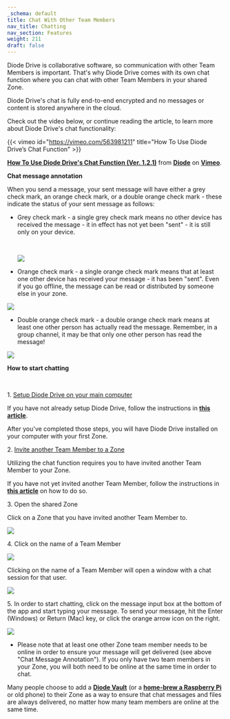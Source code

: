```yaml
---
_schema: default
title: Chat With Other Team Members
nav_title: Chatting
nav_section: Features
weight: 211
draft: false
---
```

Diode Drive is collaborative software, so communication with other Team Members is important. That's why Diode Drive comes with its own chat function where you can chat with other Team Members in your shared Zone.

Diode Drive's chat is fully end-to-end encrypted and no messages or content is stored anywhere in the cloud.

Check out the video below, or continue reading the article, to learn more about Diode Drive's chat functionality:

{{< vimeo id="https://vimeo.com/563981211" title="How To Use Diode Drive’s Chat Function" >}}

[**How To Use Diode Drive's Chat Function (Ver. 1.2.1)**](https://vimeo.com/562684103) from [**Diode**](https://vimeo.com/diodechain) on [**Vimeo**](https://vimeo.com/).

**Chat message annotation**

When you send a message, your sent message will have either a grey check mark, an orange check mark, or a double orange check mark - these indicate the status of your sent message as follows:

* Grey check mark - a single grey check mark means no other device has received the message - it in effect has not yet been "sent" - it is still only on your device.

  &nbsp;

  ![](https://files.helpdocs.io/qwk5dmv7m8/articles/plonz51666/1695320955137/image.png)

* Orange check mark - a single orange check mark means that at least one other device has received your message - it has been "sent". Even if you go offline, the message can be read or distributed by someone else in your zone.

![](https://files.helpdocs.io/qwk5dmv7m8/articles/plonz51666/1695321169966/image.png)

* Double orange check mark - a double orange check mark means at least one other person has actually read the message. Remember, in a group channel, it may be that only one other person has read the message!

![](https://files.helpdocs.io/qwk5dmv7m8/articles/plonz51666/1695321446045/image.png)

**How to start chatting**

&nbsp;

1\. <a href="https://app.docs.diode.io/docs/" target="_blank" rel="noopener">Setup Diode Drive on your main computer</a>

If you have not already setup Diode Drive, follow the instructions in <a href="https://app.docs.diode.io/docs/" target="_blank" rel="noopener"><strong>this article</strong></a>.

After you've completed those steps, you will have Diode Drive installed on your computer with your first Zone.

2\. [Invite another Team Member to a Zone](https://app.docs.diode.io/docs/navigating/add-a-team-member-or-additional-device/)

Utilizing the chat function requires you to have invited another Team Member to your Zone.

If you have not yet invited another Team Member, follow the instructions in [**this article**](https://app.docs.diode.io/docs/navigating/add-a-team-member-or-additional-device/) on how to do so.

3\. Open the shared Zone

Click on a Zone that you have invited another Team Member to.

![](https://files.helpdocs.io/qwk5dmv7m8/articles/plonz51666/1623900141785/vlcsnap-2021-06-17-11-h-20-m-15-s-399.png)

4\. Click on the name of a Team Member

![](https://files.helpdocs.io/qwk5dmv7m8/articles/plonz51666/1623900316375/vlcsnap-2021-06-17-11-h-24-m-29-s-429.png)

Clicking on the name of a Team Member will open a window with a chat session for that user.

![](https://files.helpdocs.io/qwk5dmv7m8/articles/plonz51666/1623900414832/vlcsnap-2021-06-17-11-h-26-m-23-s-416.png)

5\. In order to start chatting, click on the message input box at the bottom of the app and start typing your message. To send your message, hit the Enter (Windows) or Return (Mac) key, or click the orange arrow icon on the right.

![](https://files.helpdocs.io/qwk5dmv7m8/articles/plonz51666/1623900612363/vlcsnap-2021-06-17-11-h-29-m-45-s-575.png)

* Please note that at least one other Zone team member needs to be online in order to ensure your message will get delivered (see above "Chat Message Annotation"). If you only have two team members in your Zone, you will both need to be online at the same time in order to chat.

Many people choose to add a <a href="https://diode.io/solutions/vault" target="_blank" rel="noopener"><strong>Diode Vault</strong></a> (or a <a href="https://support.diode.io/article/ad7s45khyq" target="_blank" rel="noopener"><strong>home-brew a Raspberry Pi </strong></a>or old phone) to their Zone as a way to ensure that chat messages and files are always delivered, no matter how many team members are online at the same time.